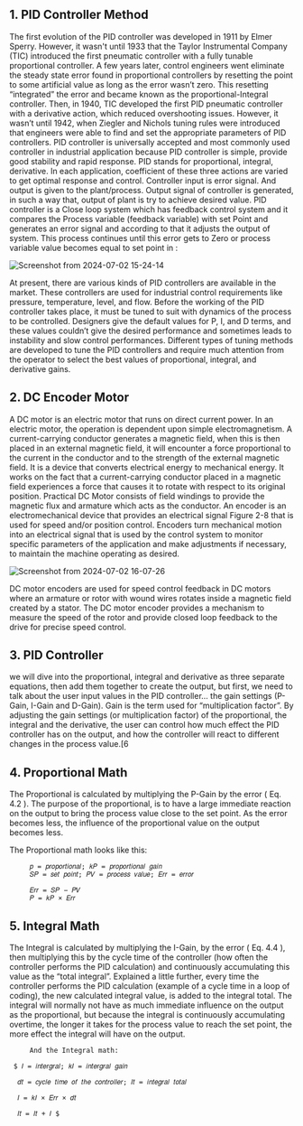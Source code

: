 ## 1. PID Controller Method

The first evolution of the PID controller was developed in 1911 by Elmer Sperry. However, it
wasn't until 1933 that the Taylor Instrumental Company (TIC) introduced the first pneumatic
controller with a fully tunable proportional controller. A few years later, control engineers went
eliminate the steady state error found in proportional controllers by resetting the point to some
artificial value as long as the error wasn’t zero. This resetting “integrated” the error and became
known as the proportional-Integral controller. Then, in 1940, TIC developed the first PID
pneumatic controller with a derivative action, which reduced overshooting issues. However, it
wasn’t until 1942, when Ziegler and Nichols tuning rules were introduced that engineers were
able to find and set the appropriate parameters of PID controllers.
PID controller is universally accepted and most commonly used controller in industrial
application because PID controller is simple, provide good stability and rapid response. PID
stands for proportional, integral, derivative. In each application, coefficient of these three
actions are varied to get optimal response and control. Controller input is error signal. And
output is given to the plant/process. Output signal of controller is generated, in such a way that,
output of plant is try to achieve desired value. PID controller is a Close loop system which has
feedback control system and it compares the Process variable (feedback variable) with set Point
and generates an error signal and according to that it adjusts the output of system. This process
continues until this error gets to Zero or process variable value becomes equal to set point in :


   ![Screenshot from 2024-07-02 15-24-14](https://github.com/TepmarotdanielZ/PID/assets/139426571/6b06277a-bc69-4557-bb4f-529a4dd78c42)



At present, there are various kinds of PID controllers are available in the market. These
controllers are used for industrial control requirements like pressure, temperature, level, and
flow. Before the working of the PID controller takes place, it must be tuned to suit with
dynamics of the process to be controlled. Designers give the default values for P, I, and D
terms, and these values couldn’t give the desired performance and sometimes leads to
instability and slow control performances. Different types of tuning methods are developed to
tune the PID controllers and require much attention from the operator to select the best values
of proportional, integral, and derivative gains.

## 2. DC Encoder Motor

A DC motor is an electric motor that runs on direct current power. In an electric motor, the
operation is dependent upon simple electromagnetism. A current-carrying conductor generates
a magnetic field, when this is then placed in an external magnetic field, it will encounter a force
proportional to the current in the conductor and to the strength of the external magnetic field.
It is a device that converts electrical energy to mechanical energy. It works on the fact that a
current-carrying conductor placed in a magnetic field experiences a force that causes it to rotate
with respect to its original position. Practical DC Motor consists of field windings to provide
the magnetic flux and armature which acts as the conductor.
An encoder is an electromechanical device that provides an electrical signal Figure 2-8 that is
used for speed and/or position control. Encoders turn mechanical motion into an electrical
signal that is used by the control system to monitor specific parameters of the application and
make adjustments if necessary, to maintain the machine operating as desired.


![Screenshot from 2024-07-02 16-07-26](https://github.com/TepmarotdanielZ/PID/assets/139426571/32b15de0-6352-4361-b21b-8a1c581d70a0)

DC motor encoders are used for speed control feedback in DC motors where an armature or
rotor with wound wires rotates inside a magnetic field created by a stator. The DC motor
encoder provides a mechanism to measure the speed of the rotor and provide closed loop
feedback to the drive for precise speed control.

## 3. PID Controller

we will dive into the proportional, integral and derivative as three separate equations, then add
them together to create the output, but first, we need to talk about the user input values in the
PID controller… the gain settings (P-Gain, I-Gain and D-Gain). Gain is the term used for
“multiplication factor”. By adjusting the gain settings (or multiplication factor) of the
proportional, the integral and the derivative, the user can control how much effect the PID
controller has on the output, and how the controller will react to different changes in the process
value.[6

## 4. Proportional Math

The Proportional is calculated by multiplying the P-Gain by the error ( Eq. 4.2 ). The purpose
of the proportional, is to have a large immediate reaction on the output to bring the process
value close to the set point. As the error becomes less, the influence of the proportional value
on the output becomes less.

   The Proportional math looks like this:

         𝑝 = 𝑝𝑟𝑜𝑝𝑜𝑟𝑡𝑖𝑜𝑛𝑎𝑙; 𝑘𝑃 = 𝑝𝑟𝑜𝑝𝑜𝑟𝑡𝑖𝑜𝑛𝑎𝑙 𝑔𝑎𝑖𝑛
         𝑆𝑃 = 𝑠𝑒𝑡 𝑝𝑜𝑖𝑛𝑡; 𝑃𝑉 = 𝑝𝑟𝑜𝑐𝑒𝑠𝑠 𝑣𝑎𝑙𝑢𝑒; 𝐸𝑟𝑟 = 𝑒𝑟𝑟𝑜𝑟

         𝐸𝑟𝑟 = 𝑆𝑃 − 𝑃𝑉
         𝑃 = 𝑘𝑃 × 𝐸𝑟𝑟

## 5. Integral Math

The Integral is calculated by multiplying the I-Gain, by the error ( Eq. 4.4 ), then multiplying
this by the cycle time of the controller (how often the controller performs the PID calculation)
and continuously accumulating this value as the “total integral”.
Explained a little further, every time the controller performs the PID calculation (example of a
cycle time in a loop of coding), the new calculated integral value, is added to the integral total.
The integral will normally not have as much immediate influence on the output as the
proportional, but because the integral is continuously accumulating overtime, the longer it takes
for the process value to reach the set point, the more effect the integral will have on the output.

         And the Integral math:
         
     $ 𝐼 = 𝑖𝑛𝑡𝑒𝑟𝑔𝑟𝑎𝑙; 𝑘𝐼 = 𝑖𝑛𝑡𝑒𝑟𝑔𝑟𝑎𝑙 𝑔𝑎𝑖𝑛
      
      𝑑𝑡 = 𝑐𝑦𝑐𝑙𝑒 𝑡𝑖𝑚𝑒 𝑜𝑓 𝑡ℎ𝑒 𝑐𝑜𝑛𝑡𝑟𝑜𝑙𝑙𝑒𝑟; 𝐼𝑡 = 𝑖𝑛𝑡𝑒𝑔𝑟𝑎𝑙 𝑡𝑜𝑡𝑎𝑙
      
      𝐼 = 𝑘𝐼 × 𝐸𝑟𝑟 × 𝑑𝑡
      
      𝐼𝑡 = 𝐼𝑡 + 𝐼 $




